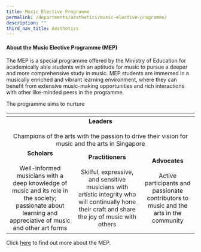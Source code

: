 ```yaml
---
title: Music Elective Programme
permalink: /departments/aesthetics/music-elective-programme/
description: ""
third_nav_title: Aesthetics
---
```

#### About the Music Elective Programme (MEP)

The MEP is a special programme offered by the Ministry of Education for academically able students with an aptitude for music to pursue a deeper and more comprehensive study in music. MEP students are immersed in a musically enriched and vibrant learning environment, where they can benefit from extensive music-making opportunities and rich interactions with other like-minded peers in the programme.

The programme aims to nurture

<table>
<thead>
  <tr>
    <th></th>
		<th></th>
		<th></th>
  </tr>
</thead>
<tbody>
	  <tr>
    <td colspan="3" style="text-align: center;"><b>Leaders</b><br><br>Champions of the arts with the passion to drive their vision for music and the arts in Singapore</td>
  </tr>
  <tr>
    <td style="text-align: center;"><b>Scholars</b><br><br>Well-informed musicians with a deep knowledge of music and its role in the society; passionate about learning and appreciative of music and other art forms</td>
    <td style="text-align: center;"><b>Practitioners</b><br><br>Skilful, expressive, and sensitive musicians with artistic integrity who will continually hone their craft and share the joy of music with others</td>
    <td style="text-align: center;"><b>Advocates</b><br><br>Active participants and passionate contributors to music and the arts in the community</td>
  </tr>
</tbody>
</table>

Click&nbsp;<a href="https://www.moe.gov.sg/education-in-sg/our-programmes/mep-sec" target="_blank">here</a>&nbsp;to find out more about the MEP.
